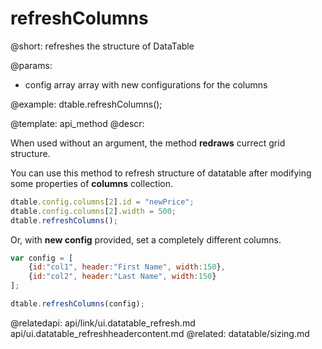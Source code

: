 refreshColumns
=============

@short:
      refreshes the structure of DataTable
      
@params: 
* config	array	array with new configurations for the columns

@example:
dtable.refreshColumns();


@template:	api_method
@descr:

When used without an argument, the method **redraws** currect grid structure. 

You can use this method to refresh structure of datatable after modifying some properties of **columns** collection. 

~~~js
dtable.config.columns[2].id = "newPrice";
dtable.config.columns[2].width = 500;
dtable.refreshColumns();
~~~

Or, with **new config** provided, set a completely different columns. 

~~~js
var config = [
	{id:"col1", header:"First Name", width:150}, 
    {id:"col2", header:"Last Name", width:150}
];

dtable.refreshColumns(config);
~~~


@relatedapi:
	api/link/ui.datatable_refresh.md
    api/ui.datatable_refreshheadercontent.md
@related:
	datatable/sizing.md




